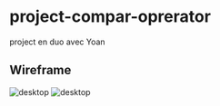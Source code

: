 # project-compar-oprerator
project en duo avec Yoan

## Wireframe



![desktop](https://media.discordapp.net/attachments/692732706374549576/723548152551964734/wf-home.png)
![desktop](public/Wireframe.png)
